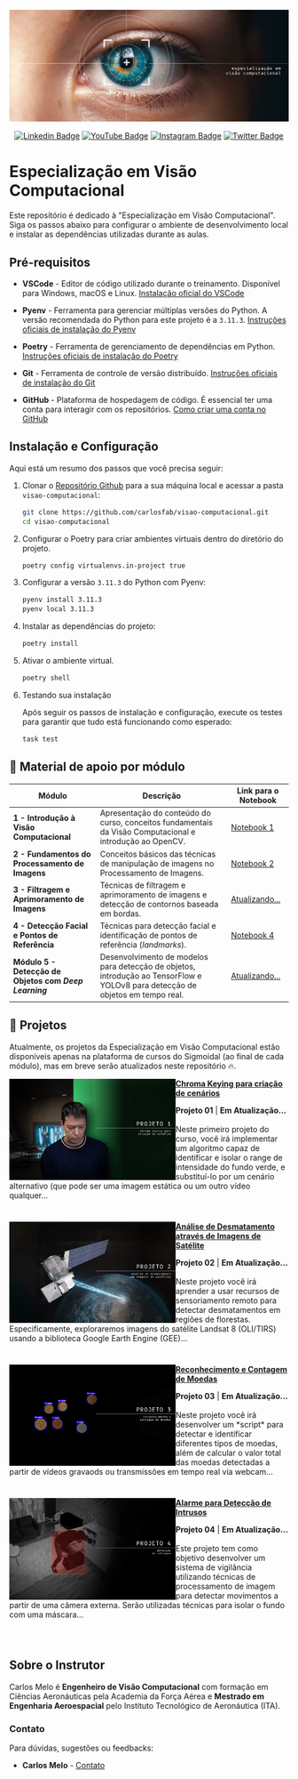 [<img src="assets/evc_banner_wide.png" alt="Especialização em Visão Computacional | https://sigmoidal.ai)" title="Especialização em Visão Computacional | https://sigmoidal.ai/en)"/>](https://sigmoidal.ai/)

<div align="center">
  
  [![Linkedin Badge](https://img.shields.io/badge/LinkedIn-0077B5?style=flat-square&logo=Linkedin&logoColor=white&link=https://www.linkedin.com/in/carlos-melo-data-science/)](https://www.linkedin.com/in/carlos-melo-data-science/)
  [![YouTube Badge](https://img.shields.io/badge/YouTube-FF0000?style=flat-square&logo=youtube&logoColor=white)](https://www.youtube.com/@CarlosMeloSigmoidal)
  [![Instagram Badge](https://img.shields.io/badge/Instagram-E4405F?style=flat-square&logo=instagram&logoColor=white)](https://www.instagram.com/carlos_melo.py)
  [![Twitter Badge](https://img.shields.io/twitter/follow/:carlos_melo_py)](https://twitter.com/carlos_melo_py)

</div>

# Especialização em Visão Computacional

Este repositório é dedicado à "Especialização em Visão Computacional". Siga os passos abaixo para configurar o ambiente de desenvolvimento local e instalar as dependências utilizadas durante as aulas.

## Pré-requisitos

* **VSCode** - Editor de código utilizado durante o treinamento. Disponível para Windows, macOS e Linux. [Instalação oficial do VSCode](https://code.visualstudio.com/download)

* **Pyenv** - Ferramenta para gerenciar múltiplas versões do Python. A versão recomendada do Python para este projeto é a `3.11.3`. [Instruções oficiais de instalação do Pyenv](https://github.com/pyenv/pyenv#installation)

* **Poetry** - Ferramenta de gerenciamento de dependências em Python. [Instruções oficiais de instalação do Poetry](https://python-poetry.org/docs/#installation)

* **Git** - Ferramenta de controle de versão distribuído. [Instruções oficiais de instalação do Git](https://git-scm.com/book/en/v2/Getting-Started-Installing-Git)

* **GitHub** - Plataforma de hospedagem de código. É essencial ter uma conta para interagir com os repositórios. [Como criar uma conta no GitHub](https://docs.github.com/pt/get-started/onboarding/getting-started-with-your-github-account)

## Instalação e Configuração

Aqui está um resumo dos passos que você precisa seguir:

1. Clonar o [Repositório Github](https://github.com/carlosfab/visao-computacional) para a sua máquina local e acessar a pasta `visao-computacional`:

   ```bash
   git clone https://github.com/carlosfab/visao-computacional.git
   cd visao-computacional
   ```

2. Configurar o Poetry para criar ambientes virtuais dentro do diretório do projeto.

   ```bash
   poetry config virtualenvs.in-project true
   ```

3. Configurar a versão `3.11.3` do Python com Pyenv:

   ```bash
   pyenv install 3.11.3
   pyenv local 3.11.3
   ```

4. Instalar as dependências do projeto:

   ```bash
   poetry install
   ```

5. Ativar o ambiente virtual.

   ```bash
   poetry shell
   ```

6. Testando sua instalação

   Após seguir os passos de instalação e configuração, execute os testes para garantir que tudo está funcionando como esperado:

   ```bash
   task test
   ```

## **🚀 Material de apoio por módulo**

| Módulo | Descrição | Link para o Notebook |
|--------|-----------|----------------------|
| **1 - Introdução à Visão Computacional** | Apresentação do conteúdo do curso, conceitos fundamentais da Visão Computacional e introdução ao OpenCV. | [Notebook 1](notebooks/01_introducao_a_visao_computacional.ipynb) |
| **2 - Fundamentos do Processamento de Imagens** | Conceitos básicos das técnicas de manipulação de imagens no Processamento de Imagens. | [Notebook 2](notebooks/02_fundamentos_do_processamento_de_imagens.ipynb) |
| **3 - Filtragem e Aprimoramento de Imagens** | Técnicas de filtragem e aprimoramento de imagens e detecção de contornos baseada em bordas. | [Atualizando...](https://github.com/carlosfab/visao-computacional/blob/main/notebooks/) |
| **4 - Detecção Facial e Pontos de Referência** | Técnicas para detecção facial e identificação de pontos de referência (*landmarks*). | [Notebook 4](notebooks/04_deteccao_facial_e_landmarks.ipynb) |
| **Módulo 5 - Detecção de Objetos com *Deep Learning*** | Desenvolvimento de modelos para detecção de objetos, introdução ao TensorFlow e YOLOv8 para detecção de objetos em tempo real. | [Atualizando...](https://github.com/carlosfab/visao-computacional/blob/main/notebooks/) |

## 🚀 Projetos

Atualmente, os projetos da Especialização em Visão Computacional estão disponíveis apenas na plataforma de cursos do Sigmoidal (ao final de cada módulo), mas em breve serão atualizados neste repositório 🔥.

<p align="left">
<a href="#" title="Detecção e Substituição de Fundo em Vídeos (Chroma Key)"><img src="assets/projeto_01_thumb.png" alt="Detecção e Substituição de Fundo em Vídeos (Chroma Key)" width="300px" align="left" /></a>
<a href="#" title="Detecção e Substituição de Fundo em Vídeos (Chroma Key)"><strong>Chroma Keying para criação de cenários</strong></a>
<div><strong>Projeto 01</strong> | <strong>Em Atualização...</strong></div>
<br/> Neste primeiro projeto do curso, você irá implementar um algoritmo capaz de identificar e isolar o range de intensidade do fundo verde, e substituí-lo por um cenário alternativo (que pode ser uma imagem estática ou um outro vídeo qualquer...</p>

#

<p align="left">
<a href="#" title="Análise de Desmatamento através de Imagens de Satélite"><img src="assets/projeto_02_thumb.png" alt="Análise de Desmatamento através de Imagens de Satélite" width="300px" align="left" /></a>
<a href="#" title="Análise de Desmatamento através de Imagens de Satélite"><strong>Análise de Desmatamento através de Imagens de Satélite</strong></a>
<div><strong>Projeto 02</strong> | <strong>Em Atualização...</strong></div>
<br/> Neste projeto você irá aprender a usar recursos de sensoriamento remoto para detectar desmatamentos em regiões de florestas. Especificamente, exploraremos imagens do satélite Landsat 8 (OLI/TIRS) usando a biblioteca Google Earth Engine (GEE)... </p>

#

<p align="left">
<a href="#" title="Reconhecimento e Contagem de Moedas"><img src="assets/projeto_03_thumb.png" alt="Reconhecimento e Contagem de Moedas" width="300px" align="left" /></a>
<a href="#" title="Reconhecimento e Contagem de Moedas"><strong>Reconhecimento e Contagem de Moedas</strong></a>
<div><strong>Projeto 03</strong> | <strong>Em Atualização...</strong></div>
<br/> Neste projeto você irá desenvolver um *script* para detectar e identificar diferentes tipos de moedas, além de calcular o valor total das moedas detectadas a partir de vídeos gravaods ou transmissões em tempo real via webcam...</p>

#

<p align="left">
<a href="#" title="Alarme para Detecção de Intrusos"><img src="assets/projeto_04_thumb.png" alt="Alarme para Detecção de Intrusos" width="300px" align="left" /></a>
<a href="#" title="Alarme para Detecção de Intrusos"><strong>Alarme para Detecção de Intrusos</strong></a>
<div><strong>Projeto 04</strong> | <strong>Em Atualização...</strong></div>
<br/> Este projeto tem como objetivo desenvolver um sistema de vigilância utilizando técnicas de processamento de imagem para detectar movimentos a partir de uma câmera externa. Serão utilizadas técnicas para isolar o fundo com uma máscara...</p><br/>

#

## Sobre o Instrutor

<p align="left">
Carlos Melo é <strong>Engenheiro de Visão Computacional</strong> com formação em Ciências Aeronáuticas pela Academia da Força Aérea e <strong>Mestrado em Engenharia Aeroespacial</strong> pelo Instituto Tecnológico de Aeronáutica (ITA).
</p>

### Contato

Para dúvidas, sugestões ou feedbacks:

* **Carlos Melo** - [Contato](https://sigmoidal.ai/contato/)
